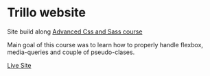 # Trillo website

Site build along [Advanced Css and Sass course](https://www.udemy.com/course/advanced-css-and-sass/)

Main goal of this course was to learn how to properly handle flexbox, media-queries and couple of pseudo-clases.

[Live Site](https://css-course-2-9boozwh7y-lenysebski.vercel.app/)
